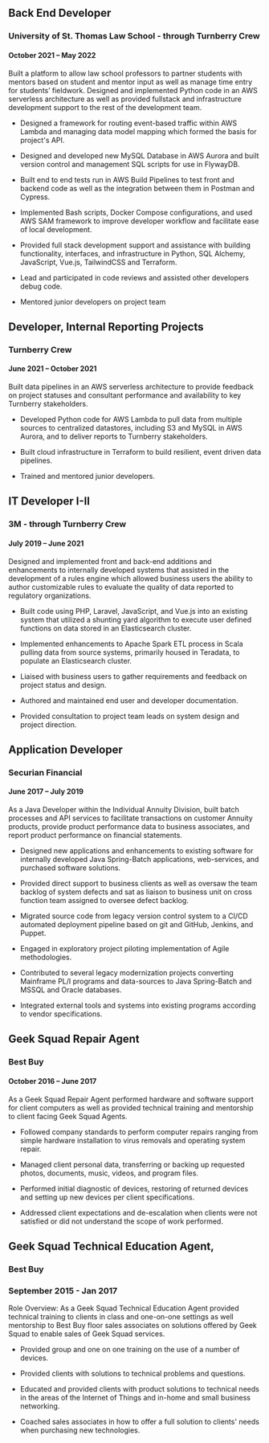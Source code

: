 ## Back End Developer

### University of St. Thomas Law School - through Turnberry Crew

#### October 2021 – May 2022

Built a platform to allow law school professors to partner students with mentors based on student and mentor input as well as manage time entry for students’ fieldwork. Designed and implemented Python code in an AWS serverless architecture as well as provided fullstack and infrastructure development support to the rest of the development team.

- Designed a framework for routing event-based traffic within AWS Lambda and managing data model mapping which formed the basis for project's API.

- Designed and developed new MySQL Database in AWS Aurora and built version control and management SQL scripts for use in FlywayDB.

- Built end to end tests run in AWS Build Pipelines to test front and backend code as well as the integration between them in Postman and Cypress.

- Implemented Bash scripts, Docker Compose configurations, and used AWS SAM framework to improve developer workflow and facilitate ease of local development.  

- Provided full stack development support and assistance with building functionality, interfaces, and infrastructure in Python, SQL Alchemy, JavaScript, Vue.js, TailwindCSS and Terraform.

- Lead and participated in code reviews and assisted other developers debug code.

- Mentored junior developers on project team

## Developer, Internal Reporting Projects 

### Turnberry Crew

#### June 2021 – October 2021

Built data pipelines in an AWS serverless architecture to provide feedback on project statuses and consultant performance and availability to key Turnberry stakeholders.

- Developed Python code for AWS Lambda to pull data from multiple sources to centralized datastores, including S3 and MySQL in AWS Aurora, and to deliver reports to Turnberry stakeholders.  

- Built cloud infrastructure in Terraform to build resilient, event driven data pipelines.

- Trained and mentored junior developers.

## IT Developer I-II

### 3M - through Turnberry Crew

#### July 2019 – June 2021

Designed and implemented front and back-end additions and enhancements to internally developed systems that assisted in the development of a rules engine which allowed business users the ability to author customizable rules to evaluate the quality of data reported to regulatory organizations.

- Built code using PHP, Laravel, JavaScript, and Vue.js into an existing system that utilized a shunting yard algorithm to execute user defined functions on data stored in an Elasticsearch cluster.

- Implemented enhancements to Apache Spark ETL process in Scala pulling data from source systems, primarily housed in Teradata, to populate an Elasticsearch cluster.

- Liaised with business users to gather requirements and feedback on project status and design.

- Authored and maintained end user and developer documentation.

- Provided consultation to project team leads on system design and project direction.

## Application Developer

### Securian Financial

#### June 2017 – July 2019

As a Java Developer within the Individual Annuity Division, built batch processes and API services to facilitate transactions on customer Annuity products, provide product performance data to business associates, and report product performance on financial statements.  

- Designed new applications and enhancements to existing software for internally developed Java Spring-Batch applications, web-services, and purchased software solutions.

- Provided direct support to business clients as well as oversaw the team backlog of system defects and sat as liaison to business unit on cross function team assigned to oversee defect backlog.

- Migrated source code from legacy version control system to a CI/CD automated deployment pipeline based on git and GitHub, Jenkins, and Puppet.

- Engaged in exploratory project piloting implementation of Agile methodologies.

- Contributed to several legacy modernization projects converting Mainframe PL/I programs and data-sources to Java Spring-Batch and MSSQL and Oracle databases.

- Integrated external tools and systems into existing programs according to vendor specifications.

## Geek Squad Repair Agent

### Best Buy

#### October 2016 – June 2017

As a Geek Squad Repair Agent performed hardware and software support for client computers as well as provided technical training and mentorship to client facing Geek Squad Agents.

- Followed company standards to perform computer repairs ranging from simple hardware installation to virus removals and operating system repair.

- Managed client personal data, transferring or backing up requested photos, documents, music, videos, and program files.

- Performed initial diagnostic of devices, restoring of returned devices and setting up new devices per client specifications.

- Addressed client expectations and de-escalation when clients were not satisfied or did not understand the scope of work performed.

## Geek Squad Technical Education Agent, 

### Best Buy

### September 2015 - Jan 2017

Role Overview: As a Geek Squad Technical Education Agent provided technical training to clients in class and one-on-one settings as well mentorship to Best Buy floor sales associates on solutions offered by Geek Squad to enable sales of Geek Squad services.  

- Provided group and one on one training on the use of a number of devices.

- Provided clients with solutions to technical problems and questions.

- Educated and provided clients with product solutions to technical needs in the areas of the Internet of Things and in-home and small business networking.

- Coached sales associates in how to offer a full solution to clients' needs when purchasing new technologies.


